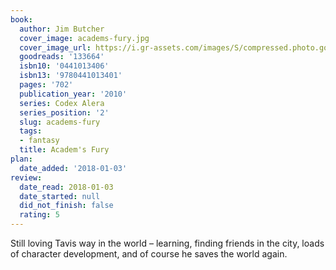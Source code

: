 ```yaml
---
book:
  author: Jim Butcher
  cover_image: academs-fury.jpg
  cover_image_url: https://i.gr-assets.com/images/S/compressed.photo.goodreads.com/books/1381026900l/133664._SY160_.jpg
  goodreads: '133664'
  isbn10: '0441013406'
  isbn13: '9780441013401'
  pages: '702'
  publication_year: '2010'
  series: Codex Alera
  series_position: '2'
  slug: academs-fury
  tags:
  - fantasy
  title: Academ's Fury
plan:
  date_added: '2018-01-03'
review:
  date_read: 2018-01-03
  date_started: null
  did_not_finish: false
  rating: 5
---
```


Still loving Tavis way in the world – learning, finding friends in the city, loads of character development, and of course he saves the world again.
